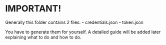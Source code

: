 # IMPORTANT!

Generally this folder contains 2 files:
    - credentials.json
    - token.json

You have to generate them for yourself.
A detailed guide will be added later explaining what to do and how to do.